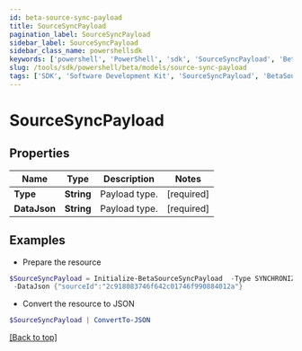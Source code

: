 ```yaml
---
id: beta-source-sync-payload
title: SourceSyncPayload
pagination_label: SourceSyncPayload
sidebar_label: SourceSyncPayload
sidebar_class_name: powershellsdk
keywords: ['powershell', 'PowerShell', 'sdk', 'SourceSyncPayload', 'BetaSourceSyncPayload'] 
slug: /tools/sdk/powershell/beta/models/source-sync-payload
tags: ['SDK', 'Software Development Kit', 'SourceSyncPayload', 'BetaSourceSyncPayload']
---
```



# SourceSyncPayload

## Properties

Name | Type | Description | Notes
------------ | ------------- | ------------- | -------------
**Type** | **String** | Payload type. | [required]
**DataJson** | **String** | Payload type. | [required]

## Examples

- Prepare the resource
```powershell
$SourceSyncPayload = Initialize-BetaSourceSyncPayload  -Type SYNCHRONIZE_SOURCE_ATTRIBUTES `
 -DataJson {"sourceId":"2c918083746f642c01746f990884012a"}
```

- Convert the resource to JSON
```powershell
$SourceSyncPayload | ConvertTo-JSON
```


[[Back to top]](#) 


